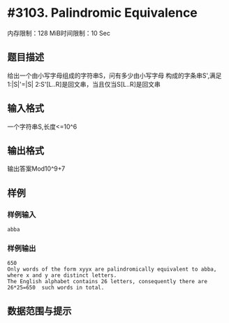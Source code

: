 # #3103. Palindromic Equivalence

内存限制：128 MiB时间限制：10 Sec

## 题目描述

给出一个由小写字母组成的字符串S，问有多少由小写字母
构成的字条串S',满足
1:|S|'=|S|
2:S'[L..R]是回文串，当且仅当S[L..R]是回文串

## 输入格式

一个字符串S,长度<=10^6

## 输出格式

输出答案Mod10^9+7

## 样例

### 样例输入

    
    abba
    
    

### 样例输出

    
    650
    Only words of the form xyyx are palindromically equivalent to abba, where x and y are distinct letters. 
    The English alphabet contains 26 letters, consequently there are 26*25=650  such words in total.
    

## 数据范围与提示
